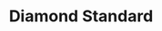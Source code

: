 ---
title: "Diamond Standard"
description: "NFTs backed 1:1 with algorithmically sorted diamond clusters, secured via NFC and custom-made cabinet vaults for custodians."
url: "/"
category: "Industry"
weight: 4
---